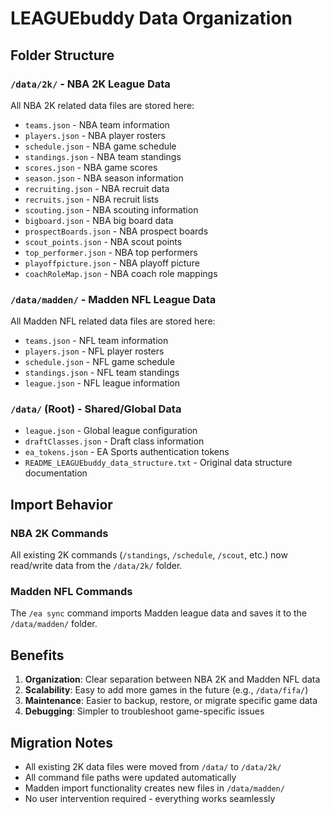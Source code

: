 # LEAGUEbuddy Data Organization

## Folder Structure

### `/data/2k/` - NBA 2K League Data
All NBA 2K related data files are stored here:
- `teams.json` - NBA team information
- `players.json` - NBA player rosters
- `schedule.json` - NBA game schedule
- `standings.json` - NBA team standings
- `scores.json` - NBA game scores
- `season.json` - NBA season information
- `recruiting.json` - NBA recruit data
- `recruits.json` - NBA recruit lists
- `scouting.json` - NBA scouting information
- `bigboard.json` - NBA big board data
- `prospectBoards.json` - NBA prospect boards
- `scout_points.json` - NBA scout points
- `top_performer.json` - NBA top performers
- `playoffpicture.json` - NBA playoff picture
- `coachRoleMap.json` - NBA coach role mappings

### `/data/madden/` - Madden NFL League Data
All Madden NFL related data files are stored here:
- `teams.json` - NFL team information
- `players.json` - NFL player rosters  
- `schedule.json` - NFL game schedule
- `standings.json` - NFL team standings
- `league.json` - NFL league information

### `/data/` (Root) - Shared/Global Data
- `league.json` - Global league configuration
- `draftClasses.json` - Draft class information
- `ea_tokens.json` - EA Sports authentication tokens
- `README_LEAGUEbuddy_data_structure.txt` - Original data structure documentation

## Import Behavior

### NBA 2K Commands
All existing 2K commands (`/standings`, `/schedule`, `/scout`, etc.) now read/write data from the `/data/2k/` folder.

### Madden NFL Commands  
The `/ea sync` command imports Madden league data and saves it to the `/data/madden/` folder.

## Benefits

1. **Organization**: Clear separation between NBA 2K and Madden NFL data
2. **Scalability**: Easy to add more games in the future (e.g., `/data/fifa/`)
3. **Maintenance**: Easier to backup, restore, or migrate specific game data
4. **Debugging**: Simpler to troubleshoot game-specific issues

## Migration Notes

- All existing 2K data files were moved from `/data/` to `/data/2k/`
- All command file paths were updated automatically
- Madden import functionality creates new files in `/data/madden/`
- No user intervention required - everything works seamlessly
